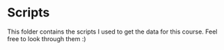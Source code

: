 # Scripts

This folder contains the scripts I used to get the data for this course.
Feel free to look through them :)
